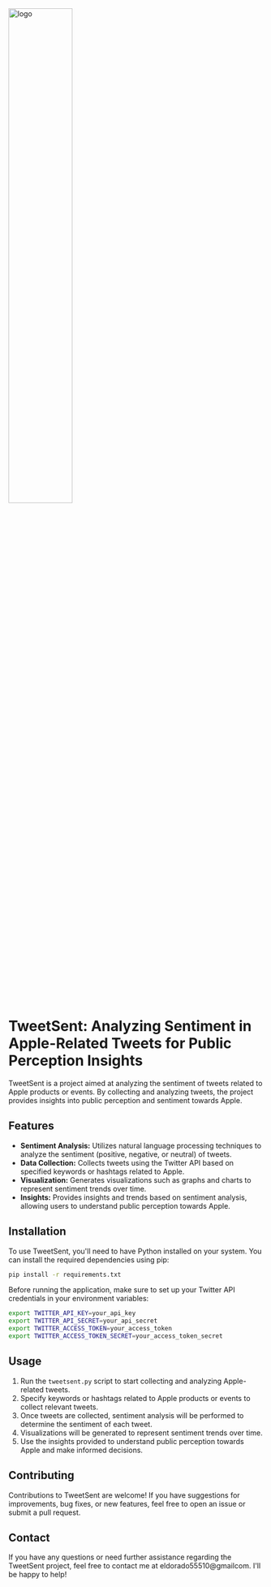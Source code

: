 <img src="https://github.com/vishnu55510/TweetSent-Analyzing-Sentiment-in-Apple-Related-Tweets-for-Public-Perception-Insights-/assets/162179720/d8f0808a-73aa-434b-92f8-ee7a231a8526" alt="logo" style="width: 50%;">



# TweetSent: Analyzing Sentiment in Apple-Related Tweets for Public Perception Insights

TweetSent is a project aimed at analyzing the sentiment of tweets related to Apple products or events. By collecting and analyzing tweets, the project provides insights into public perception and sentiment towards Apple.

## Features

- **Sentiment Analysis:** Utilizes natural language processing techniques to analyze the sentiment (positive, negative, or neutral) of tweets.
- **Data Collection:** Collects tweets using the Twitter API based on specified keywords or hashtags related to Apple.
- **Visualization:** Generates visualizations such as graphs and charts to represent sentiment trends over time.
- **Insights:** Provides insights and trends based on sentiment analysis, allowing users to understand public perception towards Apple.

## Installation

To use TweetSent, you'll need to have Python installed on your system. You can install the required dependencies using pip:

```bash
pip install -r requirements.txt
```

Before running the application, make sure to set up your Twitter API credentials in your environment variables:

```bash
export TWITTER_API_KEY=your_api_key
export TWITTER_API_SECRET=your_api_secret
export TWITTER_ACCESS_TOKEN=your_access_token
export TWITTER_ACCESS_TOKEN_SECRET=your_access_token_secret
```

## Usage

1. Run the `tweetsent.py` script to start collecting and analyzing Apple-related tweets.
2. Specify keywords or hashtags related to Apple products or events to collect relevant tweets.
3. Once tweets are collected, sentiment analysis will be performed to determine the sentiment of each tweet.
4. Visualizations will be generated to represent sentiment trends over time.
5. Use the insights provided to understand public perception towards Apple and make informed decisions.

## Contributing

Contributions to TweetSent are welcome! If you have suggestions for improvements, bug fixes, or new features, feel free to open an issue or submit a pull request.

## Contact

If you have any questions or need further assistance regarding the TweetSent project, feel free to contact me at eldorado55510@gmailcom. I'll be happy to help!
